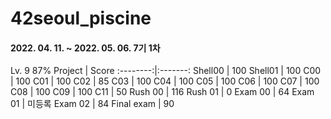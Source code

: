# 42seoul_piscine
#### 2022. 04. 11. ~ 2022. 05. 06. 7기 1차

Lv. 9 87%
Project | Score
:--------:|:-------:
Shell00 | 100
Shell01 | 100
C00 | 100
C01 | 100
C02 | 85
C03 | 100
C04 | 100
C05 | 100
C06 | 100
C07 | 100
C08 | 100
C09 | 100
C11 | 50
Rush 00 | 116
Rush 01 | 0
Exam 00 | 64
Exam 01 | 미등록
Exam 02 | 84
Final exam | 90
